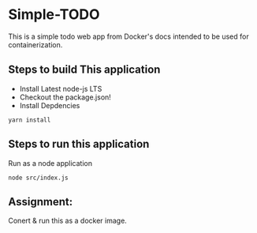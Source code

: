 # Simple-TODO

This is a simple todo web app from Docker's docs intended to be used for containerization. 

## Steps to build This application
- Install Latest node-js LTS 
- Checkout the package.json!
- Install Depdencies
```
yarn install
```

## Steps to run this application
Run as a node application
```
node src/index.js
```

## Assignment: 
Conert & run this as a docker image. 
